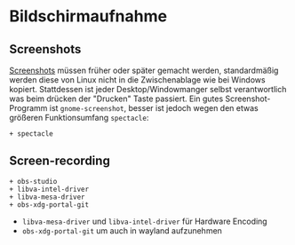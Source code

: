 # Bildschirmaufnahme


## Screenshots

[Screenshots](https://wiki.archlinux.org/index.php/Screen_capture) müssen früher oder später gemacht werden, standardmäßig werden diese von Linux nicht in die Zwischenablage wie bei Windows kopiert. Stattdessen ist jeder Desktop/Windowmanger selbst verantwortlich was beim drücken der "Drucken" Taste passiert. Ein gutes Screenshot-Programm ist `gnome-screenshot`, besser ist jedoch wegen den etwas größeren Funktionsumfang `spectacle`:

    + spectacle

## Screen-recording

    + obs-studio
    + libva-intel-driver
    + libva-mesa-driver
    + obs-xdg-portal-git

* `libva-mesa-driver` und `libva-intel-driver` für Hardware Encoding
* `obs-xdg-portal-git` um auch in wayland aufzunehmen